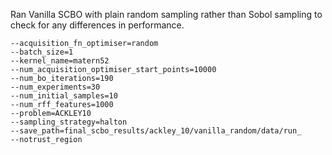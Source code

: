 Ran Vanilla SCBO with plain random sampling rather than Sobol sampling to check for any
differences in performance. 

```
--acquisition_fn_optimiser=random
--batch_size=1
--kernel_name=matern52
--num_acquisition_optimiser_start_points=10000
--num_bo_iterations=190
--num_experiments=30
--num_initial_samples=10
--num_rff_features=1000
--problem=ACKLEY10
--sampling_strategy=halton
--save_path=final_scbo_results/ackley_10/vanilla_random/data/run_
--notrust_region
```